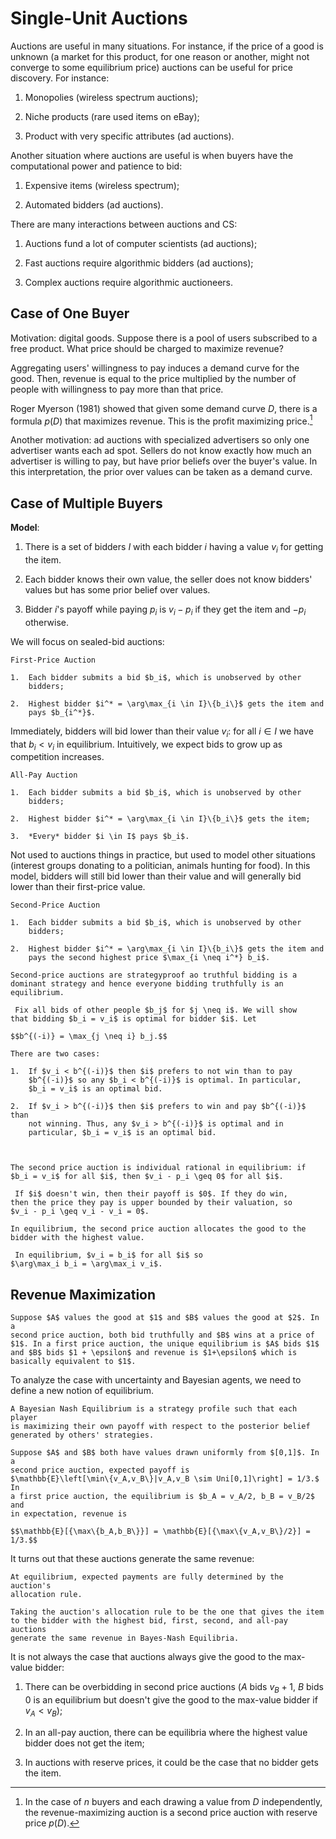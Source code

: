 # Single-Unit Auctions

Auctions are useful in many situations. For instance, if the price of a
good is unknown (a market for this product, for one reason or another,
might not converge to some equilibrium price) auctions can be useful for
price discovery. For instance:

1.  Monopolies (wireless spectrum auctions);

2.  Niche products (rare used items on eBay);

3.  Product with very specific attributes (ad auctions).

Another situation where auctions are useful is when buyers have the
computational power and patience to bid:

1.  Expensive items (wireless spectrum);

2.  Automated bidders (ad auctions).

There are many interactions between auctions and CS:

1.  Auctions fund a lot of computer scientists (ad auctions);

2.  Fast auctions require algorithmic bidders (ad auctions);

3.  Complex auctions require algorithmic auctioneers.

## Case of One Buyer

Motivation: digital goods. Suppose there is a pool of users subscribed
to a free product. What price should be charged to maximize revenue?

Aggregating users' willingness to pay induces a demand curve for the
good. Then, revenue is equal to the price multiplied by the number of
people with willingness to pay more than that price.

Roger Myerson (1981) showed that given some demand curve $D$, there is a
formula $p(D)$ that maximizes revenue. This is the profit maximizing
price.[^1]

Another motivation: ad auctions with specialized advertisers so only one
advertiser wants each ad spot. Sellers do not know exactly how much an
advertiser is willing to pay, but have prior beliefs over the buyer's
value. In this interpretation, the prior over values can be taken as a
demand curve.

## Case of Multiple Buyers

**Model**:

1.  There is a set of bidders $I$ with each bidder $i$ having a value
    $v_i$ for getting the item.

2.  Each bidder knows their own value, the seller does not know bidders'
    values but has some prior belief over values.

3.  Bidder $i$'s payoff while paying $p_i$ is $v_i - p_i$ if they get
    the item and $-p_i$ otherwise.

We will focus on sealed-bid auctions:

```{prf:axiom}
First-Price Auction

1.  Each bidder submits a bid $b_i$, which is unobserved by other
    bidders;

2.  Highest bidder $i^* = \arg\max_{i \in I}\{b_i\}$ gets the item and
    pays $b_{i^*}$.
```

Immediately, bidders will bid lower than their value $v_i$: for all
$i \in I$ we have that $b_i < v_i$ in equilibrium. Intuitively, we
expect bids to grow up as competition increases.

```{prf:axiom}
All-Pay Auction

1.  Each bidder submits a bid $b_i$, which is unobserved by other
    bidders;

2.  Highest bidder $i^* = \arg\max_{i \in I}\{b_i\}$ gets the item;

3.  *Every* bidder $i \in I$ pays $b_i$.
```

Not used to auctions things in practice, but used to model other
situations (interest groups donating to a politician, animals hunting
for food). In this model, bidders will still bid lower than their value
and will generally bid lower than their first-price value.

```{prf:axiom}
Second-Price Auction

1.  Each bidder submits a bid $b_i$, which is unobserved by other
    bidders;

2.  Highest bidder $i^* = \arg\max_{i \in I}\{b_i\}$ gets the item and
    pays the second highest price $\max_{i \neq i^*} b_i$.
```

```{prf:theorem}
Second-price auctions are strategyproof ao truthful bidding is a
dominant strategy and hence everyone bidding truthfully is an
equilibrium.
```

```{prf:proof}
 Fix all bids of other people $b_j$ for $j \neq i$. We will show
that bidding $b_i = v_i$ is optimal for bidder $i$. Let

$$b^{(-i)} = \max_{j \neq i} b_j.$$ 

There are two cases:

1.  If $v_i < b^{(-i)}$ then $i$ prefers to not win than to pay
    $b^{(-i)}$ so any $b_i < b^{(-i)}$ is optimal. In particular,
    $b_i = v_i$ is an optimal bid.

2.  If $v_i > b^{(-i)}$ then $i$ prefers to win and pay $b^{(-i)}$ than
    not winning. Thus, any $v_i > b^{(-i)}$ is optimal and in
    particular, $b_i = v_i$ is an optimal bid.

 
```

```{prf:theorem}
The second price auction is individual rational in equilibrium: if
$b_i = v_i$ for all $i$, then $v_i - p_i \geq 0$ for all $i$.
```

```{prf:proof}
 If $i$ doesn't win, then their payoff is $0$. If they do win,
then the price they pay is upper bounded by their valuation, so
$v_i - p_i \geq v_i - v_i = 0$. 
```

```{prf:theorem}
In equilibrium, the second price auction allocates the good to the
bidder with the highest value.
```

```{prf:proof}
 In equilibrium, $v_i = b_i$ for all $i$ so
$\arg\max_i b_i = \arg\max_i v_i$. 
```

## Revenue Maximization

```{prf:example}
Suppose $A$ values the good at $1$ and $B$ values the good at $2$. In a
second price auction, both bid truthfully and $B$ wins at a price of
$1$. In a first price auction, the unique equilibrium is $A$ bids $1$
and $B$ bids $1 + \epsilon$ and revenue is $1+\epsilon$ which is
basically equivalent to $1$.
```

To analyze the case with uncertainty and Bayesian agents, we need to
define a new notion of equilibrium.

```{prf:definition}
A Bayesian Nash Equilibrium is a strategy profile such that each player
is maximizing their own payoff with respect to the posterior belief
generated by others' strategies.
```

```{prf:example}
Suppose $A$ and $B$ both have values drawn uniformly from $[0,1]$. In a
second price auction, expected payoff is
$\mathbb{E}\left[\min\{v_A,v_B\}|v_A,v_B \sim Uni[0,1]\right] = 1/3.$ In
a first price auction, the equilibrium is $b_A = v_A/2, b_B = v_B/2$ and
in expectation, revenue is

$$\mathbb{E}[{\max\{b_A,b_B\}}] = \mathbb{E}[{\max\{v_A,v_B\}/2}] = 1/3.$$
```

It turns out that these auctions generate the same revenue:

```{prf:theorem}
At equilibrium, expected payments are fully determined by the auction's
allocation rule.
```

```{prf:corollary}
Taking the auction's allocation rule to be the one that gives the item
to the bidder with the highest bid, first, second, and all-pay auctions
generate the same revenue in Bayes-Nash Equilibria.
```

It is not always the case that auctions always give the good to the
max-value bidder:

1.  There can be overbidding in second price auctions ($A$ bids $v_B+1$,
    $B$ bids $0$ is an equilibrium but doesn't give the good to the
    max-value bidder if $v_A < v_B$);

2.  In an all-pay auction, there can be equilibria where the highest
    value bidder does not get the item;

3.  In auctions with reserve prices, it could be the case that no bidder
    gets the item.

[^1]: In the case of $n$ buyers and each drawing a value from $D$
    independently, the revenue-maximizing auction is a second price
    auction with reserve price $p(D)$.